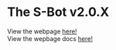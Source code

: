 # The S-Bot v2.0.X
View the webpage <a href="https://s-orbital.github.io/discord-bot">here!</a>  
View the wepbage docs <a href="https://github.com/S-Orbital/s-orbital.github.io">here!</a>  
